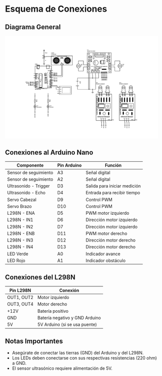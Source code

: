 # Esquema de Conexiones

## Diagrama General

![Diagrama de Conexiones](../docs/img/diagram.png)

## Conexiones al Arduino Nano

| Componente | Pin Arduino | Función |
|------------|-------------|---------|
| Sensor de seguimiento | A3 | Señal digital |
| Sensor de seguimiento | A2 | Señal digital |
| Ultrasonido - Trigger | D3 | Salida para iniciar medición |
| Ultrasonido - Echo | D4 | Entrada para recibir tiempo |
| Servo Cabezal | D9 | Control PWM |
| Servo Brazo | D10 | Control PWM |
| L298N - ENA | D5 | PWM motor izquierdo |
| L298N - IN1 | D6 | Dirección motor izquierdo |
| L298N - IN2 | D7 | Dirección motor izquierdo |
| L298N - ENB | D11 | PWM motor derecho |
| L298N - IN3 | D12 | Dirección motor derecho |
| L298N - IN4 | D13 | Dirección motor derecho |
| LED Verde | A0 | Indicador avance |
| LED Rojo | A1 | Indicador obstáculo |

## Conexiones del L298N

| Pin L298N | Conexión |
|-----------|----------|
| OUT1, OUT2 | Motor izquierdo |
| OUT3, OUT4 | Motor derecho |
| +12V | Batería positivo |
| GND | Batería negativo y GND Arduino |
| 5V | 5V Arduino (si se usa puente) |

## Notas Importantes

- Asegúrate de conectar las tierras (GND) del Arduino y del L298N.
- Los LEDs deben conectarse con sus respectivas resistencias (220 ohm) a GND.
- El sensor ultrasónico requiere alimentación de 5V.
